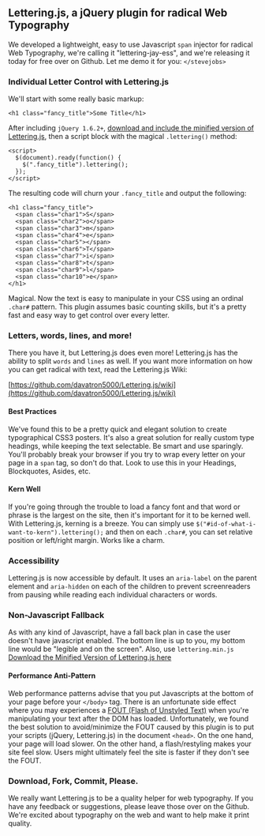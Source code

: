 
## Lettering.js, a jQuery plugin for radical Web Typography
We developed a lightweight, easy to use Javascript `span` injector for radical Web Typography, we're calling it "lettering-jay-ess", and we're releasing it today for free over on Github. Let me demo it for you: `</stevejobs>`

### Individual Letter Control with Lettering.js
We'll start with some really basic markup:

	<h1 class="fancy_title">Some Title</h1>

After including `jQuery 1.6.2+`, [download and include the minified version of Lettering.js](http://github.com/davatron5000/Lettering.js/downloads), then a script block with the magical `.lettering()` method:

	<script>
	  $(document).ready(function() {
	    $(".fancy_title").lettering();
	  });
	</script>

The resulting code will churn your `.fancy_title` and output the following:

	<h1 class="fancy_title">
	  <span class="char1">S</span>
	  <span class="char2">o</span>
	  <span class="char3">m</span>
	  <span class="char4">e</span>
	  <span class="char5"></span>
	  <span class="char6">T</span>
	  <span class="char7">i</span>
	  <span class="char8">t</span>
	  <span class="char9">l</span>
	  <span class="char10">e</span>
	</h1>

Magical. Now the text is easy to manipulate in your CSS using an ordinal `.char#` pattern.  This plugin assumes basic counting skills, but it's a pretty fast and easy way to get control over every letter.

### Letters, words, lines, and more!

There you have it, but Lettering.js does even more! Lettering.js has the ability to split `words` and `lines` as well. If you want more information on how you can get radical with text, read the Lettering.js Wiki:

[https://github.com/davatron5000/Lettering.js/wiki](https://github.com/davatron5000/Lettering.js/wiki)

#### Best Practices
We've found this to be a pretty quick and elegant solution to create typographical CSS3 posters. It's also a great solution for really custom type headings, while keeping the text selectable. Be smart and use sparingly. You'll probably break your browser if you try to wrap every letter on your page in a `span` tag, so don't do that.  Look to use this in your Headings, Blockquotes, Asides, etc.

#### Kern Well
If you're going through the trouble to load a fancy font and that word or phrase is the largest on the site, then it's important for it to be kerned well.  With Lettering.js, kerning is a breeze. You can simply use `$("#id-of-what-i-want-to-kern").lettering();` and then on each `.char#`, you can set relative position or left/right margin. Works like a charm.

### Accessibility

Lettering.js is now accessible by default. It uses an `aria-label` on the parent element and `aria-hidden` on each of the children to prevent screenreaders from pausing while reading each individual characters or words.

### Non-Javascript Fallback
As with any kind of Javascript, have a fall back plan in case the user doesn't have javascript enabled.  The bottom line is up to you, my bottom line would be "legible and on the screen". Also, use `lettering.min.js` [Download the Minified Version of Lettering.js here](http://github.com/davatron5000/Lettering.js/downloads)

#### Performance Anti-Pattern
Web performance patterns advise that you put Javascripts at the bottom of your page before your `</body>` tag.  There is an unfortunate side effect where you may experiences a [FOUT (Flash of Unstyled Text)](http://paulirish.com/2009/fighting-the-font-face-fout/) when you're manipulating your text after the DOM has loaded.  Unfortunately, we found the best solution to avoid/minimize the FOUT caused by this plugin is to put your scripts (jQuery, Lettering.js) in the document `<head>`. On the one hand, your page will load slower. On the other hand, a flash/restyling makes your site feel slow. Users might ultimately feel the site is faster if they don't see the FOUT.

### Download, Fork, Commit, Please.
We really want Lettering.js to be a quality helper for web typography.  If you have any feedback or suggestions, please leave those over on the Github.  We're excited about typography on the web and want to help make it print quality.
